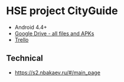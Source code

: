 # HSE project CityGuide

 - Android 4.4+
 - [Google Drive - all files and APKs](https://drive.google.com/open?id=0BzCXhxh5Y3--WlVnV2JOZDdpVzg)
 - [Trello](https://trello.com/b/CvkJB18L/hse-cityguide)
 
 
## Technical
 - https://s2.nbakaev.ru/#/main_page